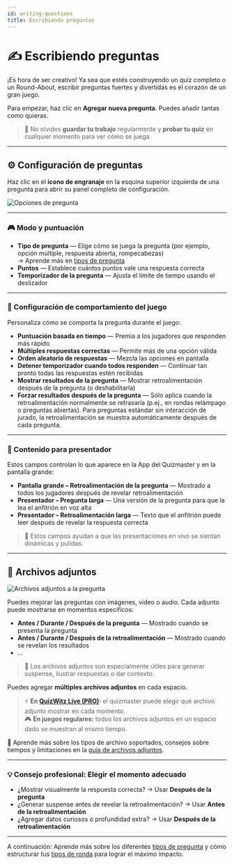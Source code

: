 ```yaml
---
id: writing-questions
title: Escribiendo preguntas
---
```


# ✍️ Escribiendo preguntas

¡Es hora de ser creativo! Ya sea que estés construyendo un quiz completo o un Round-About, escribir preguntas fuertes y divertidas es el corazón de un gran juego.

Para empezar, haz clic en **Agregar nueva pregunta**. Puedes añadir tantas como quieras.

> 💾 No olvides **guardar tu trabajo** regularmente y **probar tu quiz** en cualquier momento para ver cómo se juega.

---

## ⚙️ Configuración de preguntas

Haz clic en el **icono de engranaje** en la esquina superior izquierda de una pregunta para abrir su panel completo de configuración.

![Opciones de pregunta](/images/question-options.png)

---

### 🎮 Modo y puntuación

- **Tipo de pregunta** — Elige cómo se juega la pregunta (por ejemplo, opción múltiple, respuesta abierta, rompecabezas)\
  → Aprende más en [tipos de pregunta](../question-types/000-question-types.md)
- **Puntos** — Establece cuántos puntos vale una respuesta correcta
- **Temporizador de la pregunta** — Ajusta el límite de tiempo usando el deslizador

---

### 🧩 Configuración de comportamiento del juego

Personaliza cómo se comporta la pregunta durante el juego:

- **Puntuación basada en tiempo** — Premia a los jugadores que responden más rápido
- **Múltiples respuestas correctas** — Permite más de una opción válida
- **Orden aleatorio de respuestas** — Mezcla las opciones en pantalla
- **Detener temporizador cuando todos responden** — Continuar tan pronto todas las respuestas estén recibidas
- **Mostrar resultados de la pregunta** — Mostrar retroalimentación después de la pregunta (o deshabilitarla)
- **Forzar resultados después de la pregunta** — Sólo aplica cuando la retroalimentación normalmente se retrasaría (p.ej., en rondas relámpago o preguntas abiertas). Para preguntas estándar sin interacción de jurado, la retroalimentación se muestra automáticamente después de cada pregunta.

---

### 🎤 Contenido para presentador

Estos campos controlan lo que aparece en la App del Quizmaster y en la pantalla grande:

- **Pantalla grande – Retroalimentación de la pregunta** — Mostrado a todos los jugadores después de revelar retroalimentación
- **Presentador – Pregunta larga** — Una versión de la pregunta para que la lea el anfitrión en voz alta
- **Presentador – Retroalimentación larga** — Texto que el anfitrión puede leer después de revelar la respuesta correcta

> 📝 Estos campos ayudan a que las presentaciones en vivo se sientan dinámicas y pulidas.

---

## 📎 Archivos adjuntos

![Archivos adjuntos a la pregunta](/images/question-attachments.png)

Puedes mejorar las preguntas con imágenes, video o audio. Cada adjunto puede mostrarse en momentos específicos:

- **Antes / Durante / Después de la pregunta** — Mostrado cuando se presenta la pregunta
- **Antes / Durante / Después de la retroalimentación** — Mostrado cuando se revelan los resultados
- ...

> 🧠 Los archivos adjuntos son especialmente útiles para generar suspense, ilustrar respuestas o dar contexto.

Puedes agregar **múltiples archivos adjuntos** en cada espacio.

> ⚡ **En [QuizWitz Live (PRO)](../quizmaster/001-introduction.md):** el quizmaster puede elegir qué archivo adjunto mostrar en cada momento.\
> 🎮 **En juegos regulares:** todos los archivos adjuntos en un espacio dado se muestran al mismo tiempo.

📘 Aprende más sobre los tipos de archivo soportados, consejos sobre tiempos y limitaciones en la [guía de archivos adjuntos](../editor/006-attachments.md).

---

### 💡 Consejo profesional: Elegir el momento adecuado

- ¿Mostrar visualmente la respuesta correcta? → Usar **Después de la pregunta**
- ¿Generar suspense antes de revelar la retroalimentación? → Usar **Antes de la retroalimentación**
- ¿Agregar datos curiosos o profundidad extra? → Usar **Después de la retroalimentación**

---

A continuación: Aprende más sobre los diferentes [tipos de pregunta](../question-types/000-question-types.md) y cómo estructurar tus [tipos de ronda](../round-types/000-round-types.md) para lograr el máximo impacto.
